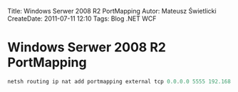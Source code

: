 Title: Windows Serwer 2008 R2 PortMapping
Autor: Mateusz Świetlicki
CreateDate: 2011-07-11 12:10
Tags: 	Blog
		.NET
		WCF

Windows Serwer 2008 R2 PortMapping
===========

```powershell
netsh routing ip nat add portmapping external tcp 0.0.0.0 5555 192.168.0.2 3389 netsh routing ip nat show interface
```
